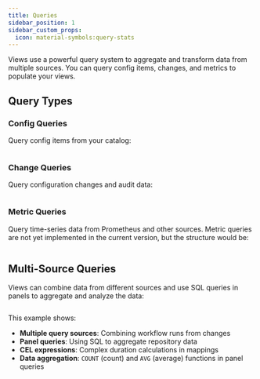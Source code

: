 ```yaml
---
title: Queries
sidebar_position: 1
sidebar_custom_props:
  icon: material-symbols:query-stats
---
```


Views use a powerful query system to aggregate and transform data from multiple sources. You can query config items, changes, and metrics to populate your views.

## Query Types

### Config Queries

Query config items from your catalog:

```yaml title="deployments.yaml" file=<rootDir>/modules/mission-control/fixtures/views/deployments.yaml {54-60}

```

### Change Queries

Query configuration changes and audit data:

```yaml title="database.yaml" file=<rootDir>/modules/mission-control/fixtures/views/database.yaml {29-33}

```

### Metric Queries

Query time-series data from Prometheus and other sources. Metric queries are not yet implemented in the current version, but the structure would be:

```yaml title="database.yaml" file=<rootDir>/modules/mission-control/fixtures/views/panels/resource-usage.yaml {7-15}

```

## Multi-Source Queries

Views can combine data from different sources and use SQL queries in panels to aggregate and analyze the data:

```yaml title="pipelines.yaml" file=<rootDir>/modules/mission-control/fixtures/views/pipelines.yaml

```

This example shows:

- **Multiple query sources**: Combining workflow runs from changes
- **Panel queries**: Using SQL to aggregate repository data
- **CEL expressions**: Complex duration calculations in mappings
- **Data aggregation**: `COUNT` (count) and `AVG` (average) functions in panel queries
